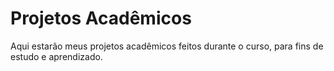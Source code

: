 # Projetos Acadêmicos

Aqui estarão meus projetos acadêmicos feitos durante o curso, para fins de estudo e aprendizado.
